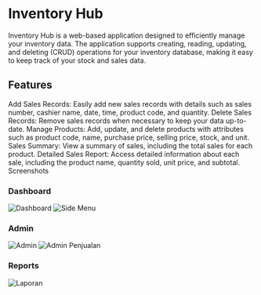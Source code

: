 # Inventory Hub
Inventory Hub is a web-based application designed to efficiently manage your inventory data. The application supports creating, reading, updating, and deleting (CRUD) operations for your inventory database, making it easy to keep track of your stock and sales data.

## Features
Add Sales Records: Easily add new sales records with details such as sales number, cashier name, date, time, product code, and quantity.
Delete Sales Records: Remove sales records when necessary to keep your data up-to-date.
Manage Products: Add, update, and delete products with attributes such as product code, name, purchase price, selling price, stock, and unit.
Sales Summary: View a summary of sales, including the total sales for each product.
Detailed Sales Report: Access detailed information about each sale, including the product name, quantity sold, unit price, and subtotal.
Screenshots

### Dashboard
![Dashboard](https://github.com/user-attachments/assets/449a43b4-801c-4400-a83b-14f93575606c)
![Side Menu](https://github.com/user-attachments/assets/330e10bc-b675-40f9-bbdc-e57ad911e0c2)

### Admin
![Admin](https://github.com/user-attachments/assets/de453cb6-f14c-4f6b-8d63-8cfa4be40cca)
![Admin Penjualan](https://github.com/user-attachments/assets/bfd6f2cc-fcbf-41a0-9983-f18ee46b0915)

### Reports
![Laporan](https://github.com/user-attachments/assets/b28729bf-a075-4ac6-bf34-9bb20048b96f)
